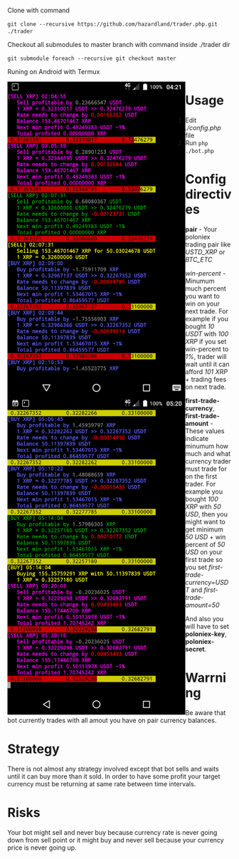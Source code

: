 Clone with command
```
git clone --recursive https://github.com/hazardland/trader.php.git ./trader
```
Checkout all submodules to master branch with command inside ./trader dir
```
git submodule foreach --recursive git checkout master
```
Runing on Android with Termux

<div>
<img src="./doc/images/xrp_sell.png" width="400" style='float:left'/>
<img src="./doc/images/xrp_buy.png" width="400" style='float:left'/>
</div>

# Usage

1. Edit *./config.php* file
3. Run ```php ./bot.php```

# Config directives

**pair** - Your poloniex trading pair like *USTD_XRP* or *BTC_ETC*

*win-percent* - Minumum much percent you want to win on your next trade. For example if you bought *10 USDT* with *100 XRP* if you set win-percent to *1%*, trader will wait until it can afford *101 XRP* + trading fees on next trade.

**first-trade-currency**, **first-trade-amount** - These values indicate minumum how much and what currency trader must trade for on the first trader. For example you bought *100 XRP* with *50 USD*, then you might want to get minimum *50 USD* + win percent of *50 USD* on your first trade so you set *first-trade-currency=USDT* and *first-trade-amount=50*

And also you will have to set **poloniex-key**, **poloniex-secret**.

# Warrning

Be aware that bot currently trades with all amout you have on pair currency balances.

# Strategy

There is not almost any strategy involved except that bot sells and waits until it can buy more than it sold. In order to have some profit your target currency must be returning at same rate between time intervals.

# Risks

Your bot might sell and never buy because currency rate is never going down from sell point or it might buy and never sell because your currency price is never going up.
